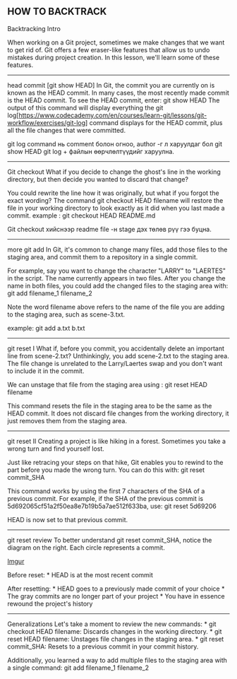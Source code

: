 HOW TO BACKTRACK
------------------------------------
Backtracking Intro

When working on a Git project, sometimes we make changes that we want to get rid of. Git offers a few eraser-like features that allow us to undo mistakes during project creation. In this lesson, we'll learn some of these features.





------------------------------------
head commit [git show HEAD]
In Git, the commit you are currently on is known as the HEAD commit. In many cases, the most recently made commit is the HEAD commit.
To see the HEAD commit, enter:
    git show HEAD
The output of this command will display everything the git log[https://www.codecademy.com/en/courses/learn-git/lessons/git-workflow/exercises/git-log] command displays for the HEAD commit, plus all the file changes that were committed.


git log command нь comment болон огноо, author -г л харуулдаг бол git show HEAD git log + файлын өөрчлөлтүүдийг харуулна.







------------------------------------
Git checkout
What if you decide to change the ghost's line in the working directory, but then decide you wanted to discard that change?

You could rewrite the line how it was originally, but what if you forgot the exact wording? The command
    git checkout HEAD filename
will restore the file in your working directory to look exactly as it did when you last made a commit.
example : 
    git checkout HEAD README.md

Git checkout хийснээр readme file -н stage дэх төлөв рүү гээ буцна.







------------------------------------
more git add
In Git, it's common to change many files, add those files to the staging area, and commit them to a repository in a single commit.

For example, say you want to change the character "LARRY" to "LAERTES" in the script. The name currently appears in two files. After you change the name in both files, you could add the changed files to the staging area with:
        git add filename_1 filename_2

Note the word filename above refers to the name of the file you are adding to the staging area, such as scene-3.txt.

example:
    git add a.txt b.txt







------------------------------------
git reset I
What if, before you commit, you accidentally delete an important line from scene-2.txt? Unthinkingly, you add scene-2.txt to the staging area. The file change is unrelated to the Larry/Laertes swap and you don't want to include it in the commit.

We can unstage that file from the staging area using :
    git reset HEAD filename

This command resets the file in the staging area to be the same as the HEAD commit. It does not discard file changes from the working directory, it just removes them from the staging area.







------------------------------------
git reset II
Creating a project is like hiking in a forest. Sometimes you take a wrong turn and find yourself lost.

Just like retracing your steps on that hike, Git enables you to rewind to the part before you made the wrong turn. You can do this with:
    git reset commit_SHA

This command works by using the first 7 characters of the SHA of a previous commit. For example, if the SHA of the previous commit is 5d692065cf51a2f50ea8e7b19b5a7ae512f633ba, use:
    git reset 5d69206

HEAD is now set to that previous commit.







------------------------------------
git reset review
To better understand git reset commit_SHA, notice the diagram on the right. Each circle represents a commit.

[Imgur](https://i.imgur.com/vxRCuBl.png)

Before reset:
            *   HEAD is at the most recent commit

After resetting:
            *   HEAD goes to a previously made commit of your choice
            *   The gray commits are no longer part of your project
            *   You have in essence rewound the project's history








------------------------------------
Generalizations
Let's take a moment to review the new commands:
    *   git checkout HEAD filename: Discards changes in the working directory.
    *   git reset HEAD filename: Unstages file changes in the staging area.
    *   git reset commit_SHA: Resets to a previous commit in your commit history.

Additionally, you learned a way to add multiple files to the staging area with a single command:
    git add filename_1 filename_2